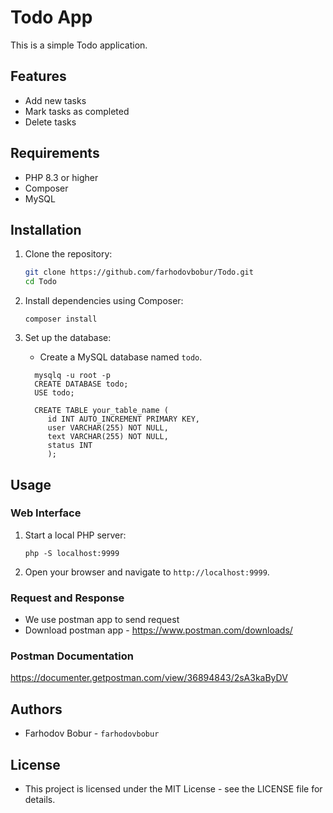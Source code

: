 # Todo App

This is a simple Todo application.

## Features

- Add new tasks
- Mark tasks as completed
- Delete tasks

## Requirements
- PHP 8.3 or higher
- Composer
- MySQL


## Installation

1. Clone the repository:
    ```sh
    git clone https://github.com/farhodovbobur/Todo.git
    cd Todo
    ```

2. Install dependencies using Composer:
    ```shell
    composer install
    ```
3. Set up the database:
    - Create a MySQL database named `todo`.
    ```shell
      mysqlq -u root -p 
      CREATE DATABASE todo;
      USE todo;
      
      CREATE TABLE your_table_name (
         id INT AUTO_INCREMENT PRIMARY KEY,
         user VARCHAR(255) NOT NULL,
         text VARCHAR(255) NOT NULL,
         status INT
         );
   ```
## Usage

### Web Interface
1. Start a local PHP server:
    ```shell
    php -S localhost:9999
    ```
   
2. Open your browser and navigate to `http://localhost:9999`.

### Request and Response

- We use postman app to send request
- Download postman app - https://www.postman.com/downloads/

### Postman Documentation

https://documenter.getpostman.com/view/36894843/2sA3kaByDV
   
## Authors

- Farhodov Bobur - `farhodovbobur`

## License

- This project is licensed under the MIT License - see the LICENSE file for details.


